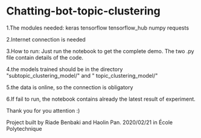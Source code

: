 # Chatting-bot-topic-clustering

1.The modules needed:
keras
tensorflow
tensorflow_hub
numpy
requests

2.Internet connection is needed

3.How to run:
Just run the notebook to get the complete demo. The two .py file contain details of the code.

4.the models trained should be in the directory "subtopic_clustering_model/" and " topic_clustering_model/"

5.the data is online, so the connection is obligatory

6.If fail to run, the notebook contains already the latest result of experiment. 

Thank you for you attention :)

Project built by Riade Benbaki and Haolin Pan. 2020/02/21 in École Polytechnique
